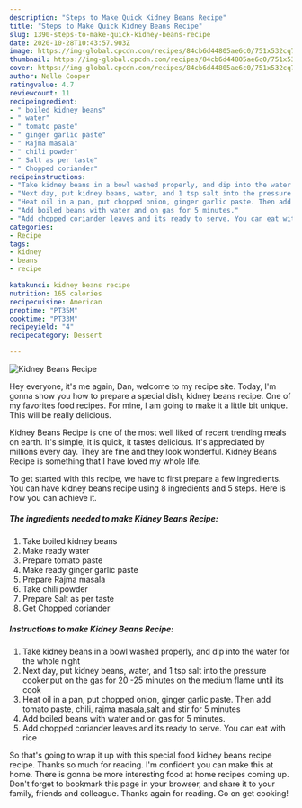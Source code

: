```yaml
---
description: "Steps to Make Quick Kidney Beans Recipe"
title: "Steps to Make Quick Kidney Beans Recipe"
slug: 1390-steps-to-make-quick-kidney-beans-recipe
date: 2020-10-28T10:43:57.903Z
image: https://img-global.cpcdn.com/recipes/84cb6d44805ae6c0/751x532cq70/kidney-beans-recipe-recipe-main-photo.jpg
thumbnail: https://img-global.cpcdn.com/recipes/84cb6d44805ae6c0/751x532cq70/kidney-beans-recipe-recipe-main-photo.jpg
cover: https://img-global.cpcdn.com/recipes/84cb6d44805ae6c0/751x532cq70/kidney-beans-recipe-recipe-main-photo.jpg
author: Nelle Cooper
ratingvalue: 4.7
reviewcount: 11
recipeingredient:
- " boiled kidney beans"
- " water"
- " tomato paste"
- " ginger garlic paste"
- " Rajma masala"
- " chili powder"
- " Salt as per taste"
- " Chopped coriander"
recipeinstructions:
- "Take kidney beans in a bowl washed properly, and dip into the water for the whole night"
- "Next day, put kidney beans, water, and 1 tsp salt into the pressure cooker.put on the gas for 20 -25 minutes on the medium flame until its cook"
- "Heat oil in a pan, put chopped onion, ginger garlic paste. Then add tomato paste, chili, rajma masala,salt and stir for 5 minutes"
- "Add boiled beans with water and on gas for 5 minutes."
- "Add chopped coriander leaves and its ready to serve. You can eat with rice"
categories:
- Recipe
tags:
- kidney
- beans
- recipe

katakunci: kidney beans recipe 
nutrition: 165 calories
recipecuisine: American
preptime: "PT35M"
cooktime: "PT33M"
recipeyield: "4"
recipecategory: Dessert

---
```



![Kidney Beans Recipe](https://img-global.cpcdn.com/recipes/84cb6d44805ae6c0/751x532cq70/kidney-beans-recipe-recipe-main-photo.jpg)

Hey everyone, it's me again, Dan, welcome to my recipe site. Today, I'm gonna show you how to prepare a special dish, kidney beans recipe. One of my favorites food recipes. For mine, I am going to make it a little bit unique. This will be really delicious.



Kidney Beans Recipe is one of the most well liked of recent trending meals on earth. It's simple, it is quick, it tastes delicious. It's appreciated by millions every day. They are fine and they look wonderful. Kidney Beans Recipe is something that I have loved my whole life.


To get started with this recipe, we have to first prepare a few ingredients. You can have kidney beans recipe using 8 ingredients and 5 steps. Here is how you can achieve it.

<!--inarticleads1-->

##### The ingredients needed to make Kidney Beans Recipe:

1. Take  boiled kidney beans
1. Make ready  water
1. Prepare  tomato paste
1. Make ready  ginger garlic paste
1. Prepare  Rajma masala
1. Take  chili powder
1. Prepare  Salt as per taste
1. Get  Chopped coriander




<!--inarticleads2-->

##### Instructions to make Kidney Beans Recipe:

1. Take kidney beans in a bowl washed properly, and dip into the water for the whole night
1. Next day, put kidney beans, water, and 1 tsp salt into the pressure cooker.put on the gas for 20 -25 minutes on the medium flame until its cook
1. Heat oil in a pan, put chopped onion, ginger garlic paste. Then add tomato paste, chili, rajma masala,salt and stir for 5 minutes
1. Add boiled beans with water and on gas for 5 minutes.
1. Add chopped coriander leaves and its ready to serve. You can eat with rice




So that's going to wrap it up with this special food kidney beans recipe recipe. Thanks so much for reading. I'm confident you can make this at home. There is gonna be more interesting food at home recipes coming up. Don't forget to bookmark this page in your browser, and share it to your family, friends and colleague. Thanks again for reading. Go on get cooking!
